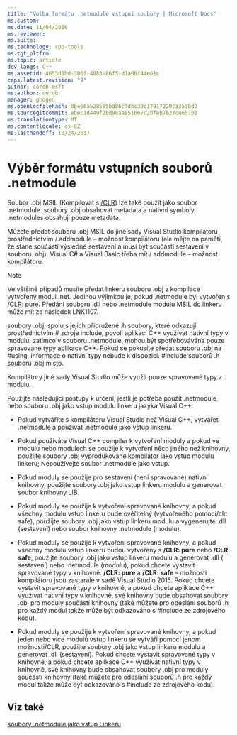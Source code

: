 ```yaml
---
title: "Volba formátu .netmodule vstupní soubory | Microsoft Docs"
ms.custom: 
ms.date: 11/04/2016
ms.reviewer: 
ms.suite: 
ms.technology: cpp-tools
ms.tgt_pltfrm: 
ms.topic: article
dev_langs: C++
ms.assetid: 4653d1bd-300f-4083-86f5-d1a06f44e61c
caps.latest.revision: "9"
author: corob-msft
ms.author: corob
manager: ghogen
ms.openlocfilehash: 0be66a528585bd86c4dbc39c17917229c3353bd9
ms.sourcegitcommit: ebec1d449f2bd98aa851667c2bfeb7e27ce657b2
ms.translationtype: MT
ms.contentlocale: cs-CZ
ms.lasthandoff: 10/24/2017
---
```

# <a name="choosing-the-format-of-netmodule-input-files"></a>Výběr formátu vstupních souborů .netmodule
Soubor .obj MSIL (Kompilovat s [/CLR](../../build/reference/clr-common-language-runtime-compilation.md)) lze také použít jako soubor .netmodule.  soubory .obj obsahovat metadata a nativní symboly.  .netmodules obsahují pouze metadata.  
  
 Můžete předat souboru .obj MSIL do jiné sady Visual Studio kompilátoru prostřednictvím / addmodule – možnost kompilátoru (ale mějte na paměti, že stane součástí výsledné sestavení a musí být součástí sestavení v souboru .obj).  Visual C# a Visual Basic třeba mít / addmodule – možnost kompilátoru.  
  
> [!NOTE]
>  Ve většině případů musíte předat linkeru souboru .obj z kompilace vytvořený modul .net.  Jedinou výjimkou je, pokud .netmodule byl vytvořen s [/CLR: pure](../../build/reference/clr-common-language-runtime-compilation.md).  Předání souboru .dll nebo .netmodule modulu MSIL do linkeru může mít za následek LNK1107.  
  
 soubory .obj, spolu s jejich přidružené .h soubory, které odkazují prostřednictvím # zdroje include, povolí aplikací C++ využívat nativní typy v modulu, zatímco v souboru .netmodule, mohou být spotřebovávána pouze spravované typy aplikace C++.  Pokud se pokusíte předat souboru .obj na #using, informace o nativní typy nebude k dispozici. #include souborů .h souboru .obj místo.  
  
 Kompilátory jiné sady Visual Studio může využít pouze spravované typy z modulu.  
  
 Použijte následující postupy k určení, jestli je potřeba použít .netmodule nebo souboru .obj jako vstup modulu linkeru jazyka Visual C++:  
  
-   Pokud vytváříte s kompilátoru Visual Studio než Visual C++, vytvářet .netmodule a používat .netmodule jako vstup linkeru.  
  
-   Pokud používáte Visual C++ compiler k vytvoření moduly a pokud ve modulu nebo modulech se použije k vytvoření něco jiného než knihovny, použijte soubory .obj vyprodukované kompilátor jako vstup modulu linkeru; Nepoužívejte soubor .netmodule jako vstup.  
  
-   Pokud moduly se použije pro sestavení (není spravované) nativní knihovny, použijte soubory .obj jako vstup linkeru modulu a generovat soubor knihovny LIB.  
  
-   Pokud moduly se použije k vytvoření spravované knihovny, a pokud všechny modulu vstup linkeru bude ověřitelný (vytvořeného pomocí/clr: safe), použijte soubory .obj jako vstup linkeru modulu a vygenerujte .dll (sestavení) nebo soubor knihovny .netmodule (modulu).  
  
-   Pokud moduly se použije k vytvoření spravované knihovny, a pokud všechny modulu vstup linkeru budou vytvořeny s **/CLR: pure** nebo **/CLR: safe**, použijte soubory .obj jako vstup linkeru modulu a generovat .dll ( sestavení) nebo .netmodule (modulu), pokud chcete vystavit spravované typy v knihovně. **/CLR: pure** a **/CLR: safe** – možnosti kompilátoru jsou zastaralé v sadě Visual Studio 2015. Pokud chcete vystavit spravované typy v knihovně, a pokud chcete aplikace C++ využívat nativní typy v knihovně, své knihovny bude obsahovat soubory .obj pro moduly součástí knihovny (také můžete pro odeslání souborů .h pro každý modul takže může být odkazováno s #include ze zdrojového kódu).  
  
-   Pokud moduly se použije k vytvoření spravované knihovny, a pokud jeden nebo více modulů vstup linkeru se vytváří pomocí jenom možnosti/CLR, použijte soubory .obj jako vstup linkeru modulu a generovat .dll (sestavení).  Pokud chcete vystavit spravované typy v knihovně, a pokud chcete aplikace C++ využívat nativní typy v knihovně, své knihovny bude obsahovat soubory .obj pro moduly součástí knihovny (také můžete pro odeslání souborů .h pro každý modul takže může být odkazováno s #include ze zdrojového kódu).  
  
## <a name="see-also"></a>Viz také  
 [soubory .netmodule jako vstup Linkeru](../../build/reference/netmodule-files-as-linker-input.md)